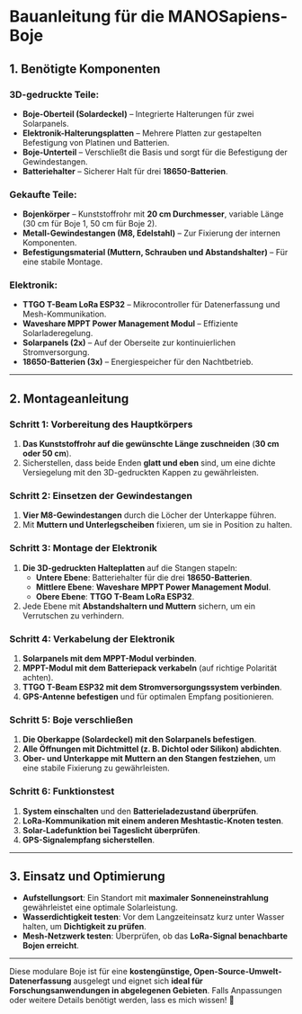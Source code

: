 # **Bauanleitung für die MANOSapiens-Boje**

## **1. Benötigte Komponenten**
### **3D-gedruckte Teile:**
- **Boje-Oberteil (Solardeckel)** – Integrierte Halterungen für zwei Solarpanels.
- **Elektronik-Halterungsplatten** – Mehrere Platten zur gestapelten Befestigung von Platinen und Batterien.
- **Boje-Unterteil** – Verschließt die Basis und sorgt für die Befestigung der Gewindestangen.
- **Batteriehalter** – Sicherer Halt für drei **18650-Batterien**.

### **Gekaufte Teile:**
- **Bojenkörper** – Kunststoffrohr mit **20 cm Durchmesser**, variable Länge (30 cm für Boje 1, 50 cm für Boje 2).
- **Metall-Gewindestangen (M8, Edelstahl)** – Zur Fixierung der internen Komponenten.
- **Befestigungsmaterial (Muttern, Schrauben und Abstandshalter)** – Für eine stabile Montage.

### **Elektronik:**
- **TTGO T-Beam LoRa ESP32** – Mikrocontroller für Datenerfassung und Mesh-Kommunikation.
- **Waveshare MPPT Power Management Modul** – Effiziente Solarladeregelung.
- **Solarpanels (2x)** – Auf der Oberseite zur kontinuierlichen Stromversorgung.
- **18650-Batterien (3x)** – Energiespeicher für den Nachtbetrieb.

---

## **2. Montageanleitung**

### **Schritt 1: Vorbereitung des Hauptkörpers**
1. **Das Kunststoffrohr auf die gewünschte Länge zuschneiden** (**30 cm oder 50 cm**).
2. Sicherstellen, dass beide Enden **glatt und eben** sind, um eine dichte Versiegelung mit den 3D-gedruckten Kappen zu gewährleisten.

### **Schritt 2: Einsetzen der Gewindestangen**
1. **Vier M8-Gewindestangen** durch die Löcher der Unterkappe führen.
2. Mit **Muttern und Unterlegscheiben** fixieren, um sie in Position zu halten.

### **Schritt 3: Montage der Elektronik**
1. **Die 3D-gedruckten Halteplatten** auf die Stangen stapeln:
   - **Untere Ebene**: Batteriehalter für die drei **18650-Batterien**.
   - **Mittlere Ebene**: **Waveshare MPPT Power Management Modul**.
   - **Obere Ebene**: **TTGO T-Beam LoRa ESP32**.
2. Jede Ebene mit **Abstandshaltern und Muttern** sichern, um ein Verrutschen zu verhindern.

### **Schritt 4: Verkabelung der Elektronik**
1. **Solarpanels mit dem MPPT-Modul verbinden**.
2. **MPPT-Modul mit dem Batteriepack verkabeln** (auf richtige Polarität achten).
3. **TTGO T-Beam ESP32 mit dem Stromversorgungssystem verbinden**.
4. **GPS-Antenne befestigen** und für optimalen Empfang positionieren.

### **Schritt 5: Boje verschließen**
1. **Die Oberkappe (Solardeckel) mit den Solarpanels befestigen**.
2. **Alle Öffnungen mit Dichtmittel (z. B. Dichtol oder Silikon) abdichten**.
3. **Ober- und Unterkappe mit Muttern an den Stangen festziehen**, um eine stabile Fixierung zu gewährleisten.

### **Schritt 6: Funktionstest**
1. **System einschalten** und den **Batterieladezustand überprüfen**.
2. **LoRa-Kommunikation mit einem anderen Meshtastic-Knoten testen**.
3. **Solar-Ladefunktion bei Tageslicht überprüfen**.
4. **GPS-Signalempfang sicherstellen**.

---

## **3. Einsatz und Optimierung**
- **Aufstellungsort**: Ein Standort mit **maximaler Sonneneinstrahlung** gewährleistet eine optimale Solarleistung.
- **Wasserdichtigkeit testen**: Vor dem Langzeiteinsatz kurz unter Wasser halten, um **Dichtigkeit zu prüfen**.
- **Mesh-Netzwerk testen**: Überprüfen, ob das **LoRa-Signal benachbarte Bojen erreicht**.

---

Diese modulare Boje ist für eine **kostengünstige, Open-Source-Umwelt-Datenerfassung** ausgelegt und eignet sich **ideal für Forschungsanwendungen in abgelegenen Gebieten**. Falls Anpassungen oder weitere Details benötigt werden, lass es mich wissen! 🚀
